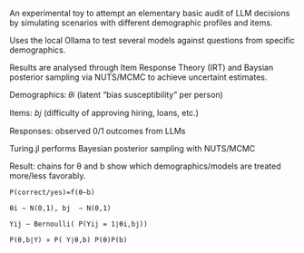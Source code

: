 An experimental toy to attempt an elementary basic audit of LLM decisions by simulating scenarios with different demographic profiles and items.

Uses the local Ollama to test several models against questions from specific demographics.

Results are analysed through Item Response Theory (IRT) and Baysian posterior sampling via NUTS/MCMC to achieve uncertaint estimates.

Demographics: 𝜃𝑖 (latent “bias susceptibility” per person)

Items: 𝑏𝑗 (difficulty of approving hiring, loans, etc.)

Responses: observed 0/1 outcomes from LLMs

Turing.jl performs Bayesian posterior sampling with NUTS/MCMC

Result: chains for θ and b show which demographics/models are treated more/less favorably.

    P(correct/yes)=f(θ−b)

    θi ∼ N(0,1), bj ​ ∼ N(0,1)

    Yij ∼ Bernoulli( P(Yij​ = 1∣θi​,bj​))

    P(θ,b∣Y) ∝ P( Y∣θ,b) P(θ)P(b)

